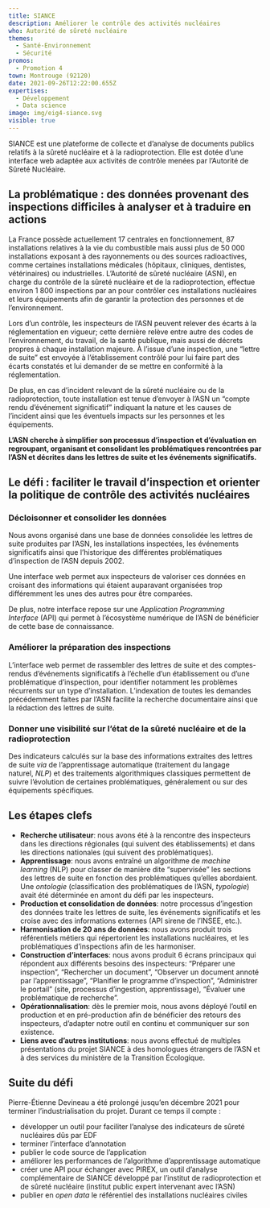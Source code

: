```yaml
---
title: SIANCE
description: Améliorer le contrôle des activités nucléaires
who: Autorité de sûreté nucléaire
themes:
  - Santé-Environnement
  - Sécurité
promos:
  - Promotion 4
town: Montrouge (92120)
date: 2021-09-26T12:22:00.655Z
expertises:
  - Développement
  - Data science
image: img/eig4-siance.svg
visible: true
---
```

SIANCE est une plateforme de collecte et d’analyse de documents publics relatifs à la sûreté nucléaire et à la radioprotection. Elle est dotée d’une interface web adaptée aux activités de contrôle menées par l’Autorité de Sûreté Nucléaire.

## La problématique : des données provenant des inspections difficiles à analyser et à traduire en actions

La France possède actuellement 17 centrales en fonctionnement, 87 installations relatives à la vie du combustible mais aussi plus de 50 000 installations exposant à des rayonnements ou des sources radioactives, comme certaines installations médicales (hôpitaux, cliniques, dentistes, vétérinaires) ou industrielles. L’Autorité de sûreté nucléaire (ASN), en charge du contrôle de la sûreté nucléaire et de la radioprotection, effectue environ 1 800 inspections par an pour contrôler ces installations nucléaires et leurs équipements afin de garantir la protection des personnes et de l’environnement.

Lors d’un contrôle, les inspecteurs de l’ASN peuvent relever des écarts à la réglementation en vigueur; cette dernière relève entre autre des codes de l’environnement, du travail, de la santé publique, mais aussi de décrets propres à chaque installation majeure. À l’issue d’une inspection, une “lettre de suite” est envoyée à l’établissement contrôlé pour lui faire part des écarts constatés et lui demander de se mettre en conformité à la réglementation.

De plus, en cas d’incident relevant de la sûreté nucléaire ou de la radioprotection, toute installation est tenue d’envoyer à l’ASN un “compte rendu d’événement significatif” indiquant la nature et les causes de l’incident ainsi que les éventuels impacts sur les personnes et les équipements.

**L’ASN cherche à simplifier son processus d’inspection et d’évaluation en regroupant, organisant et consolidant les problématiques rencontrées par l’ASN et décrites dans les lettres de suite et les événements significatifs.**

## Le défi : faciliter le travail d’inspection et orienter la politique de contrôle des activités nucléaires

### Décloisonner et consolider les données

Nous avons organisé dans une base de données consolidée les lettres de suite produites par l’ASN, les installations inspectées, les événements significatifs ainsi que l’historique des différentes problématiques d’inspection de l’ASN depuis 2002.

Une interface web permet aux inspecteurs de valoriser ces données en croisant des informations qui étaient auparavant organisées trop différemment les unes des autres pour être comparées.

De plus, notre interface repose sur une *Application Programming Interface* (API) qui permet à l’écosystème numérique de l’ASN de bénéficier de cette base de connaissance.

### Améliorer la préparation des inspections

L’interface web permet de rassembler des lettres de suite et des comptes-rendus d’événements significatifs à l’échelle d’un établissement ou d’une problématique d’inspection, pour identifier notamment les problèmes récurrents sur un type d’installation. L’indexation de toutes les demandes précédemment faites par l’ASN facilite la recherche documentaire ainsi que la rédaction des lettres de suite.

### Donner une visibilité sur l’état de la sûreté nucléaire et de la radioprotection

Des indicateurs calculés sur la base des informations extraites des lettres de suite *via* de l’apprentissage automatique (traitement du langage naturel, *NLP*) et des traitements algorithmiques classiques permettent de suivre l’évolution de certaines problématiques, généralement ou sur des équipements spécifiques.

## Les étapes clefs

* **Recherche utilisateur**: nous avons été à la rencontre des inspecteurs dans les directions régionales (qui suivent des établissements) et dans les directions nationales (qui suivent des problématiques).
* **Apprentissage**: nous avons entraîné un algorithme de *machine learning* (NLP) pour classer de manière dite “supervisée” les sections des lettres de suite en fonction des problématiques qu’elles abordaient. Une *ontologie* (classification des problématiques de l’ASN, *typologie*) avait été déterminée en amont du défi par les inspecteurs.
* **Production et consolidation de données**: notre processus d’ingestion des données traite les lettres de suite, les événements significatifs et les croise avec des informations externes (API sirene de l’INSEE, etc.).
* **Harmonisation de 20 ans de données**: nous avons produit trois référentiels métiers qui répertorient les installations nucléaires, et les problématiques d’inspections afin de les harmoniser.
* **Construction d’interfaces**: nous avons produit 6 écrans principaux qui répondent aux différents besoins des inspecteurs: “Préparer une inspection”, “Rechercher un document”, “Observer un document annoté par l’apprentissage”, “Planifier le programme d’inspection”, “Administrer le portail” (site, processus d’ingestion, apprentissage), “Évaluer une problématique de recherche”.
* **Opérationnalisation**: dès le premier mois, nous avons déployé l’outil en production et en pré-production afin de bénéficier des retours des inspecteurs, d’adapter notre outil en continu et communiquer sur son existence.
* **Liens avec d’autres institutions**: nous avons effectué de multiples présentations du projet SIANCE à des homologues étrangers de l’ASN et à des services du ministère de la Transition Écologique.

## Suite du défi

Pierre-Étienne Devineau a été prolongé jusqu’en décembre 2021 pour terminer l’industrialisation du projet. Durant ce temps il compte :

* développer un outil pour faciliter l’analyse des indicateurs de sûreté nucléaires dûs par EDF
* terminer l’interface d’annotation
* publier le code source de l’application
* améliorer les performances de l’algorithme d’apprentissage automatique
* créer une API pour échanger avec PIREX, un outil d’analyse complémentaire de SIANCE développé par l’institut de radioprotection et de sûreté nucléaire (institut public expert intervenant avec l’ASN)
* publier en *open data* le référentiel des installations nucléaires civiles
